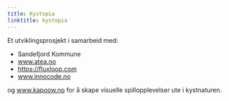 ```yaml
---
title: Kystopia
linktitle: kystopia
---
```


 Et utviklingsprosjekt i samarbeid med: 

- Sandefjord Kommune  
- www.atea.no  
- https://fluxloop.com  
- www.innocode.no  

og www.kapoow.no for å skape visuelle spillopplevelser ute i kystnaturen.